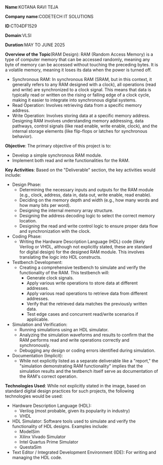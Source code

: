 **Name**:KOTANA RAVI TEJA

**Company name**:CODETECH IT SOLUTIONS

**ID**:CT04DF1529

**Domain**:VLSI

**Duration**:MAY TO JUNE 2025

**Overview of the Topic**(RAM Design):
RAM (Random Access Memory) is a type of computer memory that can be accessed randomly, meaning any byte of memory can be accessed without touching the preceding bytes. It is a volatile memory, meaning it loses its data when the power is turned off.
 * Synchronous RAM: In synchronous RAM (SRAM, but in this context, it generally refers to any RAM designed with a clock), all operations (read and write) are synchronized to a clock signal. This means that data is typically read or written on the rising or falling edge of a clock cycle, making it easier to integrate into synchronous digital systems.
 * Read Operation: Involves retrieving data from a specific memory address.
 * Write Operation: Involves storing data at a specific memory address.
Designing RAM involves understanding memory addressing, data pathways, control signals (like read enable, write enable, clock), and the internal storage elements (like flip-flops or latches for synchronous behavior).

**Objective**:
The primary objective of this project is to:
 * Develop a simple synchronous RAM module.
 * Implement both read and write functionalities for the RAM.
   
**Key Activities**:
Based on the "Deliverable" section, the key activities would include:
 * Design Phase:
   * Determining the necessary inputs and outputs for the RAM module (e.g., clock, address, data in, data out, write enable, read enable).
   * Deciding on the memory depth and width (e.g., how many words and how many bits per word).
   * Designing the internal memory array structure.
   * Designing the address decoding logic to select the correct memory location.
   * Designing the read and write control logic to ensure proper data flow and synchronization with the clock.
 * Coding Phase:
   * Writing the Hardware Description Language (HDL) code (likely Verilog or VHDL, although not explicitly stated, these are standard for digital design) for the designed RAM module. This involves translating the logic into HDL constructs.
 * Testbench Development:
   * Creating a comprehensive testbench to simulate and verify the functionality of the RAM. This testbench will:
     * Generate clock signals.
     * Apply various write operations to store data at different addresses.
     * Apply various read operations to retrieve data from different addresses.
     * Verify that the retrieved data matches the previously written data.
     * Test edge cases and concurrent read/write scenarios if applicable.
* Simulation and Verification:
     * Running simulations using an HDL simulator.
     * Analyzing the simulation waveforms and results to confirm that the RAM performs read and write operations correctly and synchronously.
    * Debugging any design or coding errors identified during simulation.
* Documentation (Implicit):
    * While not explicitly listed as a separate deliverable like a "report," the "simulation demonstrating RAM functionality" implies that the simulation results and the testbench itself serve as documentation of the RAM's correct operation.
      
**Technologies Used**:
While not explicitly stated in the image, based on standard digital design practices for such projects, the following technologies would be used:
 * Hardware Description Language (HDL):
   * Verilog (most probable, given its popularity in industry)
   * VHDL
 * HDL Simulator: Software tools used to simulate and verify the functionality of HDL designs. Examples include:
   * ModelSim
   * Xilinx Vivado Simulator
   * Intel Quartus Prime Simulator
   * QuestaSim
 * Text Editor / Integrated Development Environment (IDE): For writing and managing the HDL code.
